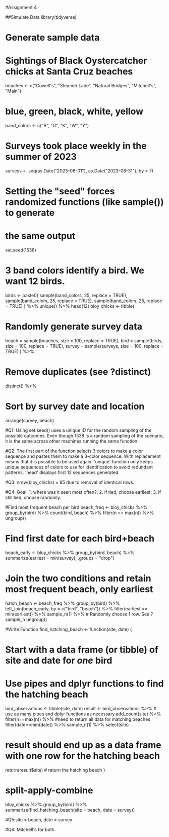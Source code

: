 #Assignment 4

##Simulate Data
library(tidyverse)

# Generate sample data
# Sightings of Black Oystercatcher chicks at Santa Cruz beaches
beaches <- c("Cowell's", "Steamer Lane", "Natural Bridges", "Mitchell's", "Main")
# blue, green, black, white, yellow
band_colors <- c("B", "G", "K", "W", "Y") 
# Surveys took place weekly in the summer of 2023
surveys <- seq(as.Date("2023-06-01"), as.Date("2023-08-31"), by = 7)

# Setting the "seed" forces randomized functions (like sample()) to generate
# the same output
set.seed(1538)
# 3 band colors identify a bird. We want 12 birds.
birds <- paste0(
  sample(band_colors, 25, replace = TRUE),
  sample(band_colors, 25, replace = TRUE),
  sample(band_colors, 25, replace = TRUE)
) %>% 
  unique() %>%
  head(12)
bloy_chicks <- tibble(
  # Randomly generate survey data
  beach = sample(beaches, size = 100, replace = TRUE),
  bird = sample(birds, size = 100, replace = TRUE),
  survey = sample(surveys, size = 100, replace = TRUE)
) %>% 
  # Remove duplicates (see ?distinct)
  distinct() %>% 
  # Sort by survey date and location
  arrange(survey, beach)

#Q1: Using set.seed() uses a unique ID for the random sampling of the possible outcomes. Even though 1538 is a random sampling of the scenario,  it is the same across other machines running the same function.

#Q2: The first part of the function selects 3 colors to make a color sequence and pastes them to make a 3-color sequence. With replacement means that it is possible to be used again. 'unique' function only keeps unique sequences of colors to use for identification to avoid redundant patterns. 'head' displays first 12 sequences generated. 

#Q3: nrow(bloy_chicks) = 95 due to removal of identical rows.

#Q4: Goal: 1. where was it seen most often?; 2. if tied, choose earliest; 3. if still tied, choose randomly.

#Find most frequent beach per bird
beach_freq <- bloy_chicks %>% 
  group_by(bird) %>% 
  count(bird, beach) %>% 
  filter(n == max(n)) %>% 
  ungroup()

# Find first date for each bird+beach
beach_early <- bloy_chicks %>% 
  group_by(bird, beach) %>% 
  summarize(earliest = min(survey),
            .groups = "drop")
            
# Join the two conditions and retain most frequent beach, only earliest
hatch_beach <- beach_freq %>% 
  group_by(bird) %>% 
  left_join(beach_early, by = c("bird", "beach")) %>% 
  filter(earliest == min(earliest)) %>% 
  sample_n(1) %>% # Randomly choose 1 row. See ?sample_n
  ungroup()
  
#Write Function
find_hatching_beach <- function(site, date) {
  # Start with a data frame (or tibble) of site and date for *one* bird
  # Use pipes and dplyr functions to find the hatching beach
  bird_observations <- tibble(site, date)
  result <- bird_observations %>%  # use as many pipes and dplyr functions as necessary
    add_count(site) %>% 
    filter(n==max(n)) %>% #need to return all data for matching beaches
    filter(date==min(date)) %>% 
    sample_n(1) %>% 
    select(site)
  # result should end up as a data frame with one row for the hatching beach
  return(result$site) # return the hatching beach
}

# split-apply-combine
bloy_chicks %>% 
  group_by(bird) %>% 
  summarize(find_hatching_beach(site = beach, date = survey))
  
#Q5:site = beach, date = survey

#Q6: Mitchell's for both.